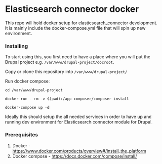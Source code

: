 # Elasticsearch connector docker

This repo will hold docker setup for elasticsearch_connector development.
It is mainly include the docker-compose.yml file that will spin up new environment.


### Installing

To start using this, you first need to have a place 
where you will put the Drupal project e.g.
`/var/www/drupal-project/docroot`.

Copy or clone this repository into 
`/var/www/drupal-project/`

Run docker compose:

`cd /var/www/drupal-project `

`docker run --rm -v $(pwd):/app composer/composer install`

`docker-compose up -d`

Ideally this should setup the all needed services in
order to have up and running dev environment for 
Elasticsearch connector module for Drupal.

### Prerequisites

1. Docker - https://www.docker.com/products/overview#/install_the_platform
2. Docker compose - https://docs.docker.com/compose/install/
